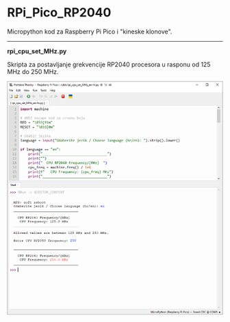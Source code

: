 # RPi_Pico_RP2040
Micropython kod za Raspberry Pi Pico i "kineske klonove".
<hr>

**rpi_cpu_set_MHz.py**

Skripta za postavljanje grekvencije RP2040 procesora u rasponu od 125 MHz do 250 MHz.

![My Image](images/RP2040-set-freq.png)
